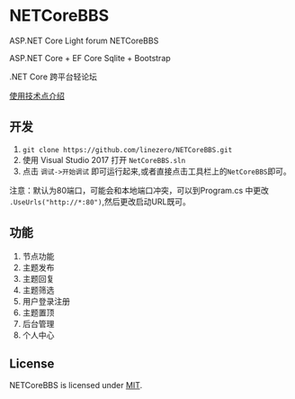 # NETCoreBBS
ASP.NET Core Light forum NETCoreBBS

ASP.NET Core + EF Core Sqlite + Bootstrap 

.NET Core 跨平台轻论坛

[使用技术点介绍](http://www.cnblogs.com/linezero/p/NETCoreBBS.html)

## 开发

1. `git clone https://github.com/linezero/NETCoreBBS.git`
2. 使用 Visual Studio 2017 打开 `NetCoreBBS.sln` 
3. 点击 `调试->开始调试` 即可运行起来,或者直接点击工具栏上的`NetCoreBBS`即可。

注意：默认为80端口，可能会和本地端口冲突，可以到Program.cs 中更改 `.UseUrls("http://*:80")`,然后更改启动URL既可。


## 功能

1. 节点功能
1. 主题发布
2. 主题回复
3. 主题筛选
3. 用户登录注册
4. 主题置顶
5. 后台管理
6. 个人中心

## License
NETCoreBBS is licensed under [MIT](LICENSE).
